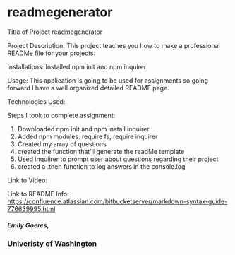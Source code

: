 # readmegenerator
Title of Project
readmegenerator

Project Description:
This project teaches you how to make a professional READMe file for your projects.

Installations:
Installed npm init and npm inquirer

Usage:
This application is going to be used for assignments so going forward I have a well organized detailed README page.

Technologies Used:

Steps I took to complete assignment:
1. Downloaded npm init and npm install inquirer
2. Added npm modules: require fs, require inquirer
3. Created my array of questions
4. created the function that'll generate the readMe template
5. Used inquiirer to prompt user about questions regarding their project
6. created a .then function to log answers in the console.log 

<!-- ![README Generator](https://github.com/emilygoeres/readmegenerator/blob/master/readme.PNG)  -->
<!-- ![README Generator](https://github.com/emilygoeres/readmegenerator/blob/master/readme1.png)  -->

Link to Video:

Link to README Info:
https://confluence.atlassian.com/bitbucketserver/markdown-syntax-guide-776639995.html

##### Emily Goeres, 
### Univeristy of Washington